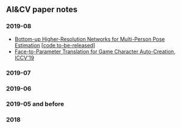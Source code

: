## AI&CV paper notes

### 2019-08

- [Bottom-up Higher-Resolution Networks for Multi-Person Pose Estimation](https://arxiv.org/pdf/1908.10357.pdf) [[code to-be-released](https://github.com/HRNet/Higher-HRNet-Human-Pose-Estimation)]
- [Face-to-Parameter Translation for Game Character Auto-Creation, ICCV'19](https://arxiv.org/abs/1909.01064)
### 2019-07

### 2019-06

### 2019-05 and before

### 2018
